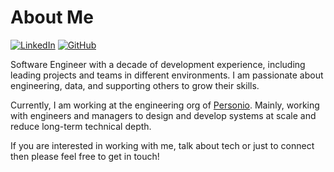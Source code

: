 # About Me

[![LinkedIn](https://img.shields.io/badge/Linked-in-006192.svg)](https://www.linkedin.com/in/abunashir)
[![GitHub](https://img.shields.io/badge/GitHub-%40abunashir-239a3b.svg)](https://github.com/abunashir)

Software Engineer with a decade of development experience, including leading projects and teams in different environments. I am passionate about engineering, data, and supporting others to grow their skills.

Currently, I am working at the engineering org of [Personio](https://www.personio.com). Mainly, working with engineers and managers to design and develop systems at scale and reduce long-term technical depth.

If you are interested in working with me, talk about tech or just to connect then please feel free to get in touch!
